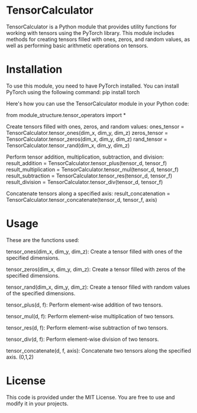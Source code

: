 # TensorCalculator
TensorCalculator is a Python module that provides utility functions for working with tensors using the PyTorch library. This module includes methods for creating tensors filled with ones, zeros, and random values, as well as performing basic arithmetic operations on tensors.

# Installation
To use this module, you need to have PyTorch installed. You can install PyTorch using the following command:
  pip install torch

Here's how you can use the TensorCalculator module in your Python code:

  from module_structure.tensor_operators import *

Create tensors filled with ones, zeros, and random values:
ones_tensor = TensorCalculator.tensor_ones(dim_x, dim_y, dim_z)
zeros_tensor = TensorCalculator.tensor_zeros(dim_x, dim_y, dim_z)
rand_tensor = TensorCalculator.tensor_rand(dim_x, dim_y, dim_z)

Perform tensor addition, multiplication, subtraction, and division:
result_addition = TensorCalculator.tensor_plus(tensor_d, tensor_f)
result_multiplication = TensorCalculator.tensor_mul(tensor_d, tensor_f)
result_subtraction = TensorCalculator.tensor_res(tensor_d, tensor_f)
result_division = TensorCalculator.tensor_div(tensor_d, tensor_f)

Concatenate tensors along a specified axis:
result_concatenation = TensorCalculator.tensor_concatenate(tensor_d, tensor_f, axis)

# Usage

These are the functions used:

tensor_ones(dim_x, dim_y, dim_z): Create a tensor filled with ones of the specified dimensions.

tensor_zeros(dim_x, dim_y, dim_z): Create a tensor filled with zeros of the specified dimensions.

tensor_rand(dim_x, dim_y, dim_z): Create a tensor filled with random values of the specified dimensions.

tensor_plus(d, f): Perform element-wise addition of two tensors.

tensor_mul(d, f): Perform element-wise multiplication of two tensors.

tensor_res(d, f): Perform element-wise subtraction of two tensors.

tensor_div(d, f): Perform element-wise division of two tensors.

tensor_concatenate(d, f, axis): Concatenate two tensors along the specified axis. (0,1,2)

# License
This code is provided under the MIT License. You are free to use and modify it in your projects.
